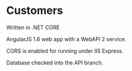 # Customers

Written in .NET CORE

AngularJS 1.6 web app with a WebAPI 2 service.

CORS is enabled for running under IIS Express. 

Database checked into the API branch. 
